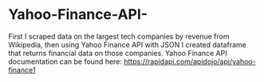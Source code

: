 # Yahoo-Finance-API-
First I scraped data on the largest tech companies by revenue from Wikipedia, then using Yahoo Finance API with JSON I created dataframe that returns financial data on those companies. 
Yahoo Finance API documentation can be found here: https://rapidapi.com/apidojo/api/yahoo-finance1

